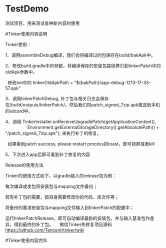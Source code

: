# TestDemo
测试项目，用来测试各种新内容的使用

#Tinker使用内容说明   

Tinker使用：  

1、调用assembleDebug编译，我们会将编译过的包保存在build/bakApk中。  

2、修改build.gradle中的参数，将编译保存的安装包路径拷贝到tinkerPatch中的oldApk参数中。  

   修改ext中的 tinkerOldApkPath = "${bakPath}/app-debug-1213-17-33-57.apk"  
   
3、调用tinkerPatchDebug, 补丁包与相关日志会保存在/build/outputs/tinkerPatch/。然后我们将patch_signed_7zip.apk推送到手机的sdcard中。  

4、调用 TinkerInstaller.onReceiveUpgradePatch(getApplicationContext(),
                        Environment.getExternalStorageDirectory().getAbsolutePath() + "/patch_signed_7zip.apk"); 来执行补丁的修复。  
                        
   如果看到patch success, please restart process的toast，即可锁屏或者kill  
   
5、下次进入app后即可看到补丁修复的内容  

  
  
Release的使用方法  

Tinker的使用方式如下，以gradle接入的release包为例：  

每次编译或发包将安装包与mapping文件备份；  

若有补丁包的需要，按自身需要修改你的代码、库文件等；  

将备份的基准安装包与mapping文件输入到tinkerPatch的配置中；  

运行tinkerPatchRelease，即可自动编译最新的安装包，并与输入基准包作差异，得到最终的补丁包。    
微信Tinker热修复项目源码 https://github.com/Tencent/tinker/wiki  


#Tinker使用内容完毕



